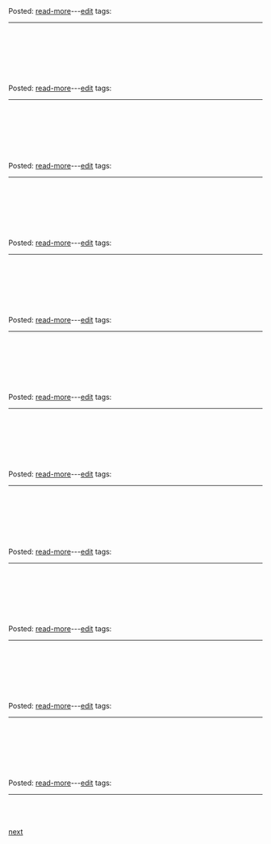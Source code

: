 
<h1><a class="readmorelink" href="git/oldposts/cob039.md"></a></h1>

<br>
<div class='readmore'>
Posted: 
<a class="readmorelink" href="git/oldposts/cob039.md">read-more</a>---<a class="editlink" target="_blank" href="/hugo/admin/scripts/edit.sh?file=git/oldposts/cob039.md&cmd=open">edit</a>
tags: 
<hr>
<br><br><br>
</div>
<h1><a class="readmorelink" href="git/oldposts/cob038.md"></a></h1>

<br>
<div class='readmore'>
Posted: 
<a class="readmorelink" href="git/oldposts/cob038.md">read-more</a>---<a class="editlink" target="_blank" href="/hugo/admin/scripts/edit.sh?file=git/oldposts/cob038.md&cmd=open">edit</a>
tags: 
<hr>
<br><br><br>
</div>
<h1><a class="readmorelink" href="git/oldposts/cob037.md"></a></h1>

<br>
<div class='readmore'>
Posted: 
<a class="readmorelink" href="git/oldposts/cob037.md">read-more</a>---<a class="editlink" target="_blank" href="/hugo/admin/scripts/edit.sh?file=git/oldposts/cob037.md&cmd=open">edit</a>
tags: 
<hr>
<br><br><br>
</div>
<h1><a class="readmorelink" href="git/oldposts/cob036.md"></a></h1>

<br>
<div class='readmore'>
Posted: 
<a class="readmorelink" href="git/oldposts/cob036.md">read-more</a>---<a class="editlink" target="_blank" href="/hugo/admin/scripts/edit.sh?file=git/oldposts/cob036.md&cmd=open">edit</a>
tags: 
<hr>
<br><br><br>
</div>
<h1><a class="readmorelink" href="git/oldposts/cob035.md"></a></h1>

<br>
<div class='readmore'>
Posted: 
<a class="readmorelink" href="git/oldposts/cob035.md">read-more</a>---<a class="editlink" target="_blank" href="/hugo/admin/scripts/edit.sh?file=git/oldposts/cob035.md&cmd=open">edit</a>
tags: 
<hr>
<br><br><br>
</div>
<h1><a class="readmorelink" href="git/oldposts/cob034.md"></a></h1>

<br>
<div class='readmore'>
Posted: 
<a class="readmorelink" href="git/oldposts/cob034.md">read-more</a>---<a class="editlink" target="_blank" href="/hugo/admin/scripts/edit.sh?file=git/oldposts/cob034.md&cmd=open">edit</a>
tags: 
<hr>
<br><br><br>
</div>
<h1><a class="readmorelink" href="git/oldposts/cob033.md"></a></h1>

<br>
<div class='readmore'>
Posted: 
<a class="readmorelink" href="git/oldposts/cob033.md">read-more</a>---<a class="editlink" target="_blank" href="/hugo/admin/scripts/edit.sh?file=git/oldposts/cob033.md&cmd=open">edit</a>
tags: 
<hr>
<br><br><br>
</div>
<h1><a class="readmorelink" href="git/oldposts/cob032.md"></a></h1>

<br>
<div class='readmore'>
Posted: 
<a class="readmorelink" href="git/oldposts/cob032.md">read-more</a>---<a class="editlink" target="_blank" href="/hugo/admin/scripts/edit.sh?file=git/oldposts/cob032.md&cmd=open">edit</a>
tags: 
<hr>
<br><br><br>
</div>
<h1><a class="readmorelink" href="git/oldposts/cob031.md"></a></h1>

<br>
<div class='readmore'>
Posted: 
<a class="readmorelink" href="git/oldposts/cob031.md">read-more</a>---<a class="editlink" target="_blank" href="/hugo/admin/scripts/edit.sh?file=git/oldposts/cob031.md&cmd=open">edit</a>
tags: 
<hr>
<br><br><br>
</div>
<h1><a class="readmorelink" href="git/oldposts/cob030.md"></a></h1>

<br>
<div class='readmore'>
Posted: 
<a class="readmorelink" href="git/oldposts/cob030.md">read-more</a>---<a class="editlink" target="_blank" href="/hugo/admin/scripts/edit.sh?file=git/oldposts/cob030.md&cmd=open">edit</a>
tags: 
<hr>
<br><br><br>
</div>
<h1><a class="readmorelink" href="git/oldposts/cob029.md"></a></h1>

<br>
<div class='readmore'>
Posted: 
<a class="readmorelink" href="git/oldposts/cob029.md">read-more</a>---<a class="editlink" target="_blank" href="/hugo/admin/scripts/edit.sh?file=git/oldposts/cob029.md&cmd=open">edit</a>
tags: 
<hr>
<br><br><br>
</div>
<a href='index40.md'>next</a>
